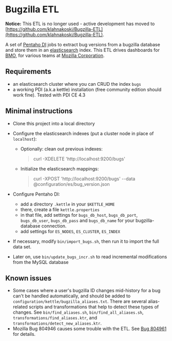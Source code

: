 # Bugzilla ETL

**Notice:** This ETL is no longer used - active development has moved to [https://github.com/klahnakoski/Bugzilla-ETL](https://github.com/klahnakoski/Bugzilla-ETL).

A set of [Pentaho DI](http://www.pentaho.com/products/data_integration/) jobs to extract bug versions from a bugzilla database and store them in an [elasticsearch](http://www.elasticsearch.org/) index. This ETL drives dashboards for [BMO](http://bugzilla.mozilla.org), for various teams at [Mozilla Corporation](http://www.mozilla.com/en-US/about/). 


## Requirements

* an elasticsearch cluster where you can CRUD the index `bugs`
* a working PDI (a.k.a kettle) installation (free community edition should work fine). Tested with PDI CE 4.3


## Minimal instructions

* Clone this project into a local directory
* Configure the elasticsearch indexes (put a cluster node in place of `localhost`):

    * Optionally: clean out previous indexes:

        > curl -XDELETE 'http://localhost:9200/bugs'


    * Initialize the elasticsearch mappings:

        > curl -XPOST 'http://localhost:9200/bugs' --data @configuration/es/bug_version.json


* Configure Pentaho DI: 
    * add a directory `.kettle` in your `$KETTLE_HOME`
    * there, create a file `kettle.properties`
    * in that file, add settings for `bugs_db_host`, `bugs_db_port`, 
      `bugs_db_user`, `bugs_db_pass` and `bugs_db_name` for your
      bugzilla-database connection.
    * add settings for `ES_NODES`, `ES_CLUSTER`, `ES_INDEX`
* If necessary, modify `bin/import_bugs.sh`, then run it to import the full data set.
* Later on, use `bin/update_bugs_incr.sh` to read incremental modifications from the MySQL database


## Known issues

* Some cases where a user's bugzilla ID changes mid-history for a bug can't be handled automatically, and should be added to `configuration/kettle/bugzilla_aliases.txt`. There are several alias-related scripts and transformations that help to detect these types of changes.  See `bin/find_aliases.sh`, `bin/find_all_aliases.sh`, `transformations/find_aliases.ktr`, and `transformations/detect_new_aliases.ktr`.
* Mozilla Bug 804946 causes some trouble with the ETL.  See [Bug 804961](https://bugzilla.mozilla.org/show_bug.cgi?id=804961) for details.
